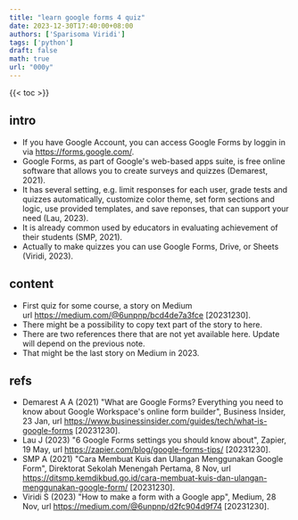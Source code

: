 ```yaml
---
title: "learn google forms 4 quiz"
date: 2023-12-30T17:40:00+08:00
authors: ['Sparisoma Viridi']
tags: ['python']
draft: false
math: true
url: "000y"
---
```

{{< toc >}}


## intro
+ If you have Google Account, you can access Google Forms by loggin in via https://forms.google.com/.
+ Google Forms, as part of Google's web-based apps suite, is free online software that allows you to create surveys and quizzes (Demarest, 2021).
+ It has several setting, e.g. limit responses for each user, grade tests and quizzes automatically, customize color theme, set form sections and logic, use provided templates, and save reponses, that can support your need (Lau, 2023).
+ It is already common used by educators in evaluating achievement of their students (SMP, 2021).
+ Actually to make quizzes you can use Google Forms, Drive, or Sheets (Viridi, 2023).


## content
+ First quiz for some course, a story on Medium \
  url https://medium.com/@6unpnp/bcd4de7a3fce [20231230].
+ There might be a possibility to copy text part of the story to here.
+ There are two references there that are not yet available here. Update will depend on the previous note.
+ That might be the last story on Medium in 2023.


## refs
+ Demarest A A (2021) "What are Google Forms? Everything you need to know about Google Workspace's online form builder", Business Insider, 23 Jan, url https://www.businessinsider.com/guides/tech/what-is-google-forms [20231230].
+ Lau J (2023) "6 Google Forms settings you should know about", Zapier, 19 May, url https://zapier.com/blog/google-forms-tips/ [20231230].
+ SMP A (2021) "Cara Membuat Kuis dan Ulangan Menggunakan Google Form", Direktorat Sekolah Menengah Pertama, 8 Nov, url https://ditsmp.kemdikbud.go.id/cara-membuat-kuis-dan-ulangan-menggunakan-google-form/ [20231230].
+ Viridi S (2023) "How to make a form with a Google app", Medium, 28 Nov, url https://medium.com/@6unpnp/d2fc904d9f74 [20231230].
